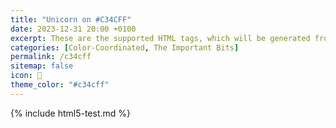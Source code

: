 ```yaml
---
title: "Unicorn on #C34CFF"
date: 2023-12-31 20:00 +0100
excerpt: These are the supported HTML tags, which will be generated from Markdown.
categories: [Color-Coordinated, The Important Bits]
permalink: /c34cff
sitemap: false
icon: 🦄
theme_color: "#c34cff"
---
```

{% include html5-test.md %}
